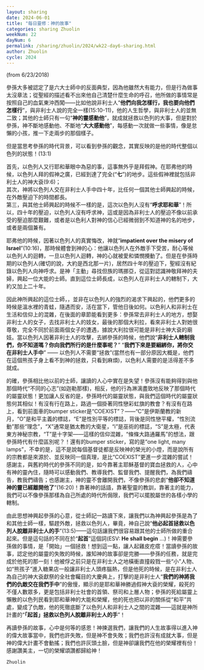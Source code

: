 ```yaml
---
layout: sharing
date: 2024-06-01
title: "每日靈修：神的故事"
categories: sharing Zhuolin
weekNum: 22
dayNum: 6
permalink: /sharing/zhuolin/2024/wk22-day6-sharing.html
author: Zhuolin
cycle: 2024
---
```

(from 6/23/2018)

參孫大多被認定了是六大士師中的反面典型，因為他雖然大有能力，但是行為做事太沒章法；從聖經的描述看不出來他自己清楚什麼生命的呼召，他所做的事情常是按照自己的血氣東沖西闖——比如他說非利士人“**他們向我怎樣行，我也要向他們怎樣行**”，與非利士人說的完全一樣(15:10-11)，他的人生哲學，與非利士人的並無二致；其他的士師只有一句“**神的靈感動他**”，就成就拯救以色列的大事，但是對於參孫，神不斷地感動他、不斷地“**大大感動他**”，每感動一次就做一些事情，像是怠懶的小孩，推一下走兩步的那個樣子。  

但是當思考參孫的時代背景，可以看到參孫的觀念，其實反映的是他的時代整個以色列的狀態！(13:1)  

首先，以色列人又行耶和華眼中為惡的事，這事無外乎是拜假神。在耶弗他的時候，以色列人拜的假神之廣，已經到達了完全(“**七**”)的地步。這些假神裡就包括非利士人的神大袞(9:6)；  
其次，神將以色列人交在非利士人手中四十年，比任何一個其他士師興起的時候，在外敵壓迫下的時間都長。  
第三，與其他士師興起的時候不一樣的是，這次以色列人沒有“**呼求耶和華**”！所以，四十年的壓迫，以色列人沒有呼求神，這或是因為非利士人的壓迫不像以前承受的壓迫那麼艱難，或者是以色利人對神的信心已經微弱到不知道神的名的地步，或者是兩個兼有。  

耶弗他的時候，因著以色列人的真實悔改，神就“**impatient over the misery of Israel**”(10:16)，那時候體會到神的心：他讓以色列人在外敵手下受苦，耐心等候以色列人的迴轉，一旦以色列人迴轉，神的心就被愛和憐憫攪動了。但是在參孫時期的以色列人(確切的說，大約是西北那一片)，居然四十年的壓迫下，聖經沒有紀錄以色列人向神呼求。是神「主動」尋找但族的瑪挪亞，從這對認識神敬拜神的夫婦，興起一位大能的士師。直到這位士師長成，以色列人在非利士人的轄制下，大約又加上二十年。  

因此神所興起的這位士師，，並非在以色列人的強烈的渴求下興起的，他們更多的時候是溫水裡的青蛙，隨遇而安，活在當下，管他日後如何。以色利人和非利士在生活和信仰上的混雜，在後面的章節能看到更多：參孫常去非利士人的地方，想娶非利士人的女子，去找非利士人的妓女，最後的那個大利拉，看來非利士人對她很尊敬，完全不同於前面兩個女子的遭遇，據說大利拉很可能是非利士神大袞的廟妓。當以色列人因著非利士人的攻擊，去綁參孫的時候，他們說“**非利士人轄制我們，你不知道嗎？你向我們所行的是什麼事呢？**” “**我們下來是要綑綁你，將你交在非利士人手中**” —— 以色列人不需要“拯救”(當然也有一部分原因大概是，他們在這個熊孩子身上看不到神的拯救，只看到麻煩)，以色利人需要的是活得差不多就成。  

的確，參孫相比他以前的士師，讓讀的人心中實在是失望！參孫沒有能夠得到與他那個時代“不同的心志”(如迦勒那樣)，相反，他的行為淋漓盡致地反映了那個時代的屬靈狀態！更加讓人反省的是，參孫時代的屬靈狀態，與我們這個時代的屬靈狀態何其相似！有沒有行在路上，路過一個掛著同性戀彩虹旗的教會？有沒有在路上，看到前面車的bumper sticker是“COEXIST”？——“C”是伊斯蘭教的新月，“O”是和平主義的標誌，“E”是性別平等的標誌，背後是同性戀平權，“性別流動”那些“理念”，“X”通常是猶太教的大衛星，“i”是巫術的標誌，“S”是太極，代表東方神秘宗教，“T”是十字架——這樣的信仰混雜，“條條大路通羅馬”的想法，跟參孫時代有什麼區別呢？！還有的bumper sticker，寫的是“one light, many lamps”，不幸的是，這不是說每個基督徒都是反映神的榮光的小燈，而是說所有的宗教都是來源於、並反映同一個真理，是比“COEXIST”更進一步混雜的嘗試！感謝主，與舊約時代的參孫不同的是，如今靠著主耶穌基督的寶血拯救的人，心中有神的靈內住，隨時可以感動我們、教導我們、監督我們、提醒我們，為我們禱告，教我們禱告；也感謝主，神的靈不會離開我們，不像參孫的悲劇“**他卻不知道神的靈已經離開他了**”(16:20)！靠著神的話語，靠著聖靈的教訓，靠著主的能力，我們可以不像參孫那樣為自己所處的時代所侷限，我們可以擺脫屬世的各樣小學的轄制。  

由此思想神興起參孫的心意，從士師記一路讀下來，讓我們以為神興起參孫是為了和其他士師一樣，驅趕外敵，拯救以色列人，畢竟，神自己說“**他必起首拯救以色列人脫離非利士人的手**”(13:5)——這句話讓我們很容易跟其他的士師所做的重合起來。但是這句話的不同在於“**起首**”這個詞(ESV: **He shall begin** ...)！神需要參孫做的事情，是「開始」一個拯救！想到這一點，讓人起雞皮疙瘩！當讀參孫的故事，認定他的屬靈的失敗的時候，誰知神的故事卻是完勝——參孫的任務，就是完成於他死的那一刻！他被俘之前只是在非利士人之地橫衝直撞殺戮一些“小”人物、如“熊孩子”進入糖果店一般讓非利士人頭疼腦熱，但是他死的時候，是在非利士人為自己的神大袞獻祭的全社會矚目的大慶典上，打擊的是非利士人“**我們的神將我們的仇敵交在我們手中**”的傲慢，顯示的是耶和華神勝過假神大袞的榮耀，殺死的不僅人數眾多，更是包括非利士社會的首領、祭司和上層人物；參孫的死給屬靈上懶散的以色列民看到耶和華神的大能和榮耀，他的死也把以非的關係從“和平”共處，變成了仇敵，他的死徹底斷了以色列人和非利士人之間的混雜——這就是神所計畫的“**「起首」拯救以色列人脫離非利士人的手**”！  

再讀參孫的故事，心中是何等的感恩！神揀選我們，讓我們的人生故事得以進入神的偉大故事當中，我們也許失敗，但是神不會失敗；我們也許沒有成就大事，但是神的偉大計畫不會動搖；我們也許灰頭土臉，但是神卻讓我們在他的榮耀裡有份！感謝讚美主，一切的榮耀頌讚都歸給神！  

`Zhuolin`  
